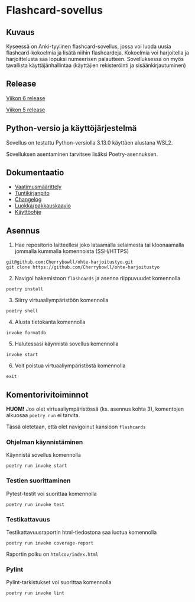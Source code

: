 # Flashcard-sovellus

## Kuvaus

Kyseessä on Anki-tyylinen flashcard-sovellus, jossa voi luoda uusia flashcard-kokoelmia ja lisätä niihin flashcardeja. Kokoelmia voi harjoitella ja harjoittelusta saa lopuksi numeerisen palautteen.
Sovelluksessa on myös tavallista käyttäjänhallintaa (käyttäjien rekisteröinti ja sisäänkirjautuminen)

## Release

[Viikon 6 release](https://github.com/Cherrybowll/ohte-harjoitustyo/releases/tag/viikko6)

[Viikon 5 release](https://github.com/Cherrybowll/ohte-harjoitustyo/releases/tag/viikko5)

## Python-versio ja käyttöjärjestelmä

Sovellus on testattu Python-versiolla 3.13.0 käyttäen alustana WSL2.

Sovelluksen asentaminen tarvitsee lisäksi Poetry-asennuksen.

## Dokumentaatio

- [Vaatimusmäärittely](https://github.com/Cherrybowll/ohte-harjoitustyo/blob/master/flashcards/dokumentaatio/vaatimusmaarittely.md)
- [Tuntikirjanpito](https://github.com/Cherrybowll/ohte-harjoitustyo/blob/master/flashcards/dokumentaatio/tuntikirjanpito.md)
- [Changelog](https://github.com/Cherrybowll/ohte-harjoitustyo/blob/master/flashcards/dokumentaatio/changelog.md)
- [Luokka/pakkauskaavio](https://github.com/Cherrybowll/ohte-harjoitustyo/blob/master/flashcards/dokumentaatio/arkkitehtuuri.md)
- [Käyttöohje](https://github.com/Cherrybowll/ohte-harjoitustyo/blob/master/flashcards/dokumentaatio/kayttoohje.md)

## Asennus

1. Hae repositorio laitteellesi joko lataamalla selaimesta tai kloonaamalla jommalla kummalla komennoista (SSH/HTTPS)
```
git@github.com:Cherrybowll/ohte-harjoitustyo.git
git clone https://github.com/Cherrybowll/ohte-harjoitustyo
```

2. Navigoi hakemistoon `flashcards` ja asenna riippuvuudet komennolla
```
poetry install
```

3. Siirry virtuaaliympäristöön komennolla
```
poetry shell
```

4. Alusta tietokanta komennolla
```
invoke formatdb
```

5. Halutessasi käynnistä sovellus komennolla
```
invoke start
```

6. Voit poistua virtuaaliympäristöstä komennolla
```
exit
```

## Komentorivitoiminnot

**HUOM!** Jos olet virtuaaliympäristössä (ks. asennus kohta 3), komentojen alkuosaa `poetry run` ei tarvita.

Tässä oletetaan, että olet navigoinut kansioon `flashcards`

### Ohjelman käynnistäminen

Käynnistä sovellus komennolla
```
poetry run invoke start
```

### Testien suorittaminen
Pytest-testit voi suorittaa komennolla
```
poetry run invoke test
```

### Testikattavuus
Testikattavuusraportin html-tiedostona saa luotua komennolla
```
poetry run invoke coverage-report
```
Raportin polku on `htmlcov/index.html`

### Pylint
Pylint-tarkistukset voi suorittaa komennolla
```
poetry run invoke lint
```
